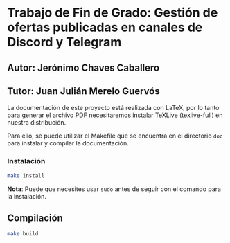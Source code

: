 # Trabajo de Fin de Grado: Gestión de ofertas publicadas en canales de Discord y Telegram

## Autor: Jerónimo Chaves Caballero

## Tutor: Juan Julián Merelo Guervós

La documentación de este proyecto está realizada con LaTeX, por lo tanto para generar el archivo PDF necesitaremos instalar TeXLive (texlive-full) en nuestra distribución.

Para ello, se puede utilizar el Makefile que se encuentra en el directorio `doc` para instalar y compilar la documentación.

### Instalación

``` bash
make install
```

**Nota**: Puede que necesites usar `sudo` antes de seguir con el comando para la instalación.

## Compilación

```bash
make build
```
